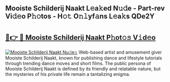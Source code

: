 ## Mooiste Schilderij Naakt L𝚎a𝚔ed N𝚞𝚍e - Part-rev Vi𝚍𝚎o P𝚑𝚘tos - H𝚘𝚝 O𝚗𝚕yf𝚊ns L𝚎a𝚔s QDe2Y

# <h2><a href="http://kfeb6y.oniu.top/?m=Mooiste+Schilderij+Naakt">🔗👉 🔴 Mooiste Schilderij Naakt P𝚑ot𝚘𝚜 V𝚒d𝚎o</a></h2>

[![Mooiste Schilderij Naakt Nu𝚍e𝚜](https://i.imgur.com/0qMVB7G.gif)](http://kfeb6y.oniu.top/?m=Mooiste+Schilderij+Naakt)
Web-based artist and amusement giver Mooiste Schilderij Naakt, known for publishing dance and lifestyle tutorials through trending dance moves and short films. The public persona of Mooiste Schilderij Naakt is defined by its friendly and relatable nature, but the mysteries of his private life remain a tantalizing enigma.  
